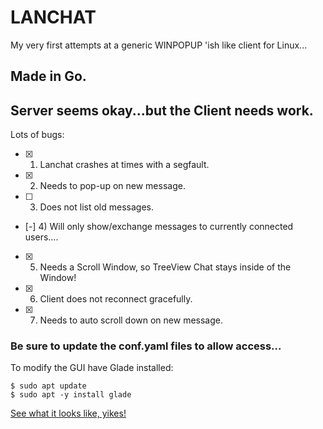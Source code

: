 # LANCHAT 
My very first attempts at a generic WINPOPUP 'ish like client for Linux...

## Made in Go.

## Server seems okay...but the Client needs work.

Lots of bugs: 


- [x] 1) Lanchat crashes at times with a segfault.
- [x] 2) Needs to pop-up on new message.
- [ ] 3) Does not list old messages. 
- [-] 4) Will only show/exchange messages to currently connected users....
- [x] 5) Needs a Scroll Window, so TreeView Chat stays inside of the Window!
- [x] 6) Client does not reconnect gracefully.
- [x] 7) Needs to auto scroll down on new message.

### Be sure to update the conf.yaml files to allow access...

To modify the GUI have Glade installed:
```
$ sudo apt update
$ sudo apt -y install glade
```

[See what it looks like, yikes!](LanChat-Client.png)
